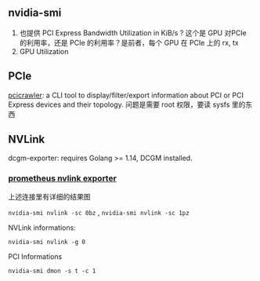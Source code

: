 ## nvidia-smi 
1. 也提供 PCI Express Bandwidth Utilization in KiB/s ? 这个是 GPU 对PCIe 的利用率，还是 PCIe 的利用率？是前者，每个 GPU 在 PCIe 上的 rx, tx
2. GPU Utilization

## PCIe
[pcicrawler](https://github.com/facebook/pcicrawler): a CLI tool to display/filter/export information about PCI or PCI Express devices and their topology.
问题是需要 root 权限，要读 sysfs 里的东西

## NVLink
dcgm-exporter: requires Golang >= 1.14, DCGM installed.


### [prometheus nvlink exporter](https://github.com/Beuth-Erdelt/prometheus_nvlink_exporter)
上述连接里有详细的结果图

`nvidia-smi nvlink -sc 0bz` , `nvidia-smi nvlink -sc 1pz`

NVLink informations:

```
nvidia-smi nvlink -g 0
```

PCI Informations

```
nvidia-smi dmon -s t -c 1

```


